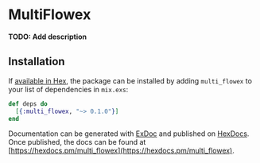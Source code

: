 # MultiFlowex

**TODO: Add description**

## Installation

If [available in Hex](https://hex.pm/docs/publish), the package can be installed
by adding `multi_flowex` to your list of dependencies in `mix.exs`:

```elixir
def deps do
  [{:multi_flowex, "~> 0.1.0"}]
end
```

Documentation can be generated with [ExDoc](https://github.com/elixir-lang/ex_doc)
and published on [HexDocs](https://hexdocs.pm). Once published, the docs can
be found at [https://hexdocs.pm/multi_flowex](https://hexdocs.pm/multi_flowex).

